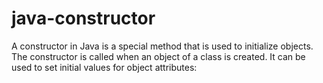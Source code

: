 # java-constructor
A constructor in Java is a special method that is used to initialize objects. The constructor is called when an object of a class is created. It can be used to set initial values for object attributes:
